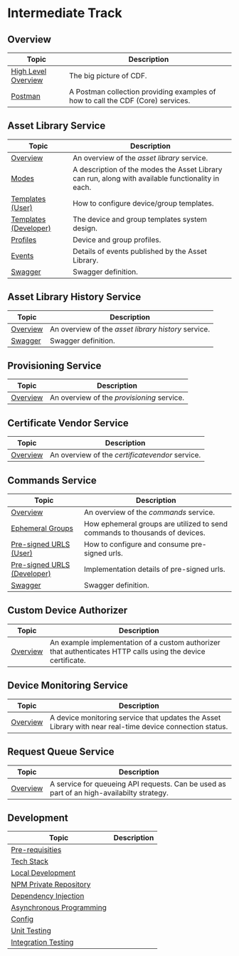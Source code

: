 # Intermediate Track

## Overview
Topic | Description
---|---
[High Level Overview](/projects/overview) | The big picture of CDF.
[Postman](/postman/index.md) | A Postman collection providing examples of how to call the CDF (Core) services.

## Asset Library Service
Topic | Description
---|---
[Overview](/projects/assetlibrary/overview) | An overview of the _asset library_ service.
[Modes](/projects/assetlibrary/modes) | A description of the modes the Asset Library can run, along with available functionality in each.
[Templates (User)](/projects/assetlibrary/templates-user) | How to configure device/group templates.
[Templates (Developer)](/projects/assetlibrary/templates-developer) | The device and group templates system design.
[Profiles](/projects/assetlibrary/profiles) | Device and group profiles.
[Events](/projects/assetlibrary/events) | Details of events published by the Asset Library.
[Swagger](/projects/assetlibrary/assetlibrary-swagger) | Swagger definition.


## Asset Library History Service
Topic | Description
---|---
[Overview](/projects/assetlibrary-history/overview) | An overview of the _asset library history_ service.
[Swagger](/projects/assetlibrary-history/assetlibraryhistory-swagger) | Swagger definition.

## Provisioning Service
Topic | Description
---|---
[Overview](/projects/provisioning/overview) | An overview of the _provisioning_ service.

## Certificate Vendor Service
Topic | Description
---|---
[Overview](/projects/certificatevendor/overview) | An overview of the _certificatevendor_ service.

## Commands Service
Topic | Description
---|---
[Overview](/projects/commands/overview) | An overview of the _commands_ service.
[Ephemeral Groups](/projects/commands/ephemeral-groups) | How ephemeral groups are utilized to send commands to thousands of devices.
[Pre-signed URLS (User)](/projects/commands/presigned-urls-user) | How to configure and consume pre-signed urls.
[Pre-signed URLS (Developer)](/projects/commands/presigned-urls-developer) | Implementation details of pre-signed urls.
[Swagger](/projects/commands/commands-swagger) | Swagger definition.

## Custom Device Authorizer
Topic | Description
---|---
[Overview](/projects/auth-devicecert/overview) | An example implementation of a custom authorizer that authenticates HTTP calls using the device certificate.

## Device Monitoring Service
Topic | Description
---|---
[Overview](/projects/devicemonitoring/overview) | A device monitoring service that updates the Asset Library with near real-time device connection status.

## Request Queue Service
Topic | Description
---|---
[Overview](/projects/request-queue/overview) | A service for queueing API requests. Can be used as part of an high-availabilty strategy.

## Development
Topic | Description
---|---
[Pre-requisities](/development/prerequisites) |
[Tech Stack](/development/tech-stack) |
[Local Development](/development/local_development) |
[NPM Private Repository](/development/npm-user) |
[Dependency Injection](/development/dependency-injection) |
[Asynchronous Programming](/development/async) |
[Config](/development/config) |
[Unit Testing](/development/unit-testing) |
[Integration Testing](/development/integration-testing) |